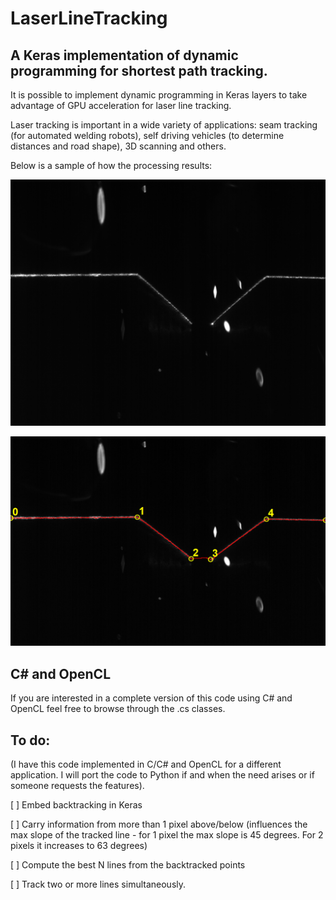 # LaserLineTracking
A Keras implementation of dynamic programming for shortest path tracking.
---

It is possible to implement dynamic programming in Keras layers to take advantage of GPU acceleration for laser line tracking.

Laser tracking is important in a wide variety of applications: seam tracking (for automated welding robots), self driving vehicles (to determine distances and road shape), 3D scanning and others.

Below is a sample of how the processing results:

![Original image](weld2.png "Original image")

![Processed image](weld2proc.png "Processed image")

## C# and OpenCL

If you are interested in a complete version of this code using C# and OpenCL feel free to browse through the .cs classes.

## To do:

(I have this code implemented in C/C# and OpenCL for a different application. I will port the code to Python if and when the need arises or if someone requests the features).

[ ] Embed backtracking in Keras

[ ] Carry information from more than 1 pixel above/below (influences the max slope of the tracked line - for 1 pixel the max slope is 45 degrees. For 2 pixels it increases to 63 degrees)

[ ] Compute the best N lines from the backtracked points

[ ] Track two or more lines simultaneously.
